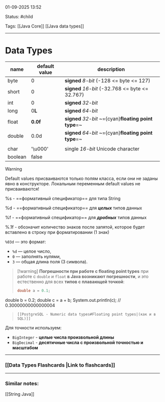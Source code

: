 
01-09-2025 13:52

Status: #child

Tags: [[Java Core]] [[Java data types]]
 
---
# Data Types

| name    | default value | description                                           |
| ------- | ------------- | ----------------------------------------------------- |
| byte    | 0             | **signed** *8-bit* (-128 <= byte <= 127)              |
| short   | 0             | **signed** *16-bit* (-32.768 <= byte <= 32.767)       |
| int     | 0             | **signed** *32-bit*                                   |
| long    | 0**L**        | **signed** *64-bit*                                   |
| float   | **0.0f**      | **signed** *32-bit* ~={cyan}**floating point type**=~ |
| double  | 0.0d          | **signed** *64-bit* ~={cyan}**floating point type**=~ |
|         |               |                                                       |
| char    | '\u000'       | single *16-bit* Unicode character                     |
| boolean | false         |                                                       |

> [!warning]
>  Default values присваиваются только полям класса, если они не заданы явно в конструкторе.  Локальным переменным default values не присваиваются!


%s - ==формативный спецификатор== для типа String

%d - ==формативный спецификатор== для ***целых*** типов данных

%f - ==формативный спецификатор== для ***дробных*** типов данных

%.1f - обозначит количество знаков после запятой, которое будет вставлено в строку при форматировании (1 знак)

`%03d` — это формат:
- `%d` — целое число,
- `0` — заполнять нулями,
- `3` — общая длина поля (3 символа).


> [!warning] **Погрешности при работе с floating point types**
> при работе с `double` и `float` **в Java возникают погрешности**, и это естественно для всех **типов с плавающей точкой**:
> ```java
>double a = 0.1;
double b = 0.2;
double c = a + b;
System.out.println(c); // 0.30000000000000004
> ```
>[[PostgreSQL - Numeric data types#Floating point types|(как и в SQL)]]


Для точности используем:
- `BigInteger` - **целые числа произвольной длины**
- `BigDecimal` - **десятичные числа с произвольной точностью и масштабом**

----
### [[Data Types Flashcards |Link to flashcards]]




---
### Similar notes:

[[String Java]]
